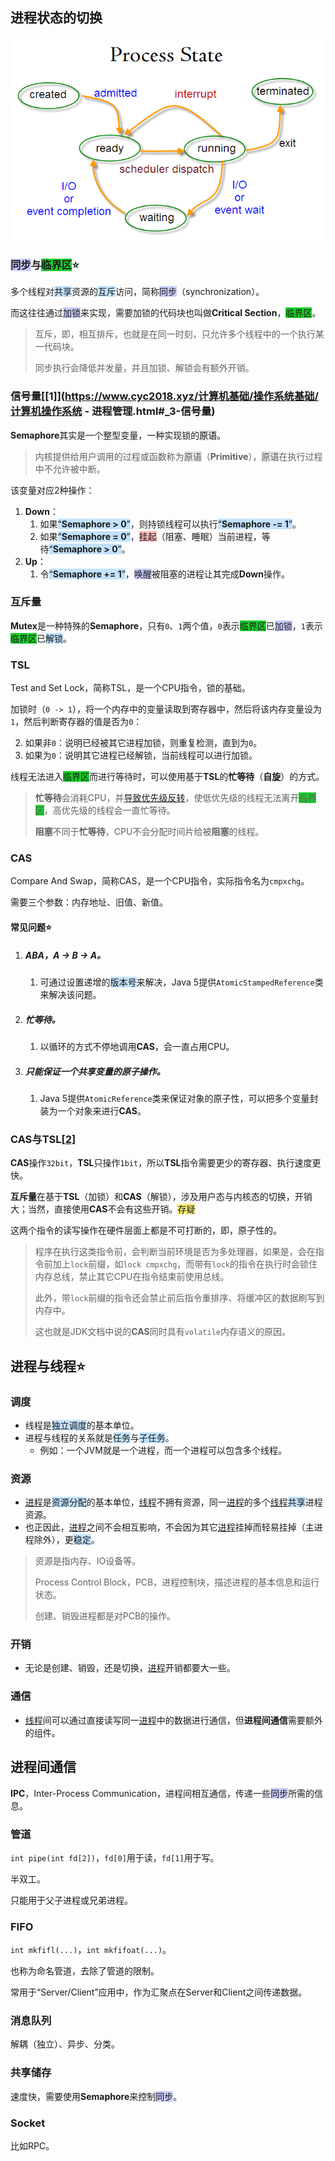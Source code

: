 
## 进程状态的切换

![](../images/2/process_state.png)

### <span style=background:#c9ccff>同步</span>与<span style=background:#19d02a>临界区</span>⭐

多个线程对<span style=background:#c2e2ff>共享</span>资源的<span style=background:#c2e2ff>互斥</span>访问，简称<span style=background:#c9ccff>同步</span>（synchronization）。

而这往往通过<span style=background:#c9ccff>加锁</span>来实现，需要加锁的代码块也叫做**Critical Section**，<span style=background:#19d02a>临界区</span>。

> 互斥，即，相互排斥，也就是在同一时刻，只允许多个线程中的一个执行某一代码块。
>
> 同步执行会降低并发量，并且加锁、解锁会有额外开销。

### 信号量[[1]](https://www.cyc2018.xyz/计算机基础/操作系统基础/计算机操作系统 - 进程管理.html#_3-信号量)

**Semaphore**其实是一个整型变量，一种实现锁的<span style=background:#e6e6e6>原语</span>。

> 内核提供给用户调用的过程或函数称为<span style=background:#e6e6e6>原语</span>（**Primitive**），<span style=background:#e6e6e6>原语</span>在执行过程中不允许被中断。

该变量对应2种操作：

1. **Down**：
   1. 如果<span style=background:#c2e2ff>“**Semaphore > 0**”</span>，则持锁线程可以执行<span style=background:#c2e2ff>“**Semaphore -= 1**”</span>。
   2. 如果<span style=background:#c2e2ff>“**Semaphore = 0**”</span>，<span style=background:#ffb8b8>挂起</span>（阻塞、睡眠）当前进程，等待<span style=background:#c2e2ff>“**Semaphore > 0**”</span>。
2. **Up**：
   1. 令<span style=background:#c2e2ff>“**Semaphore += 1**”</span>，<span style=background:#c9ccff>唤醒</span>被阻塞的进程让其完成**Down**操作。

### 互斥量

**Mutex**是一种特殊的**Semaphore**，只有`0`、`1`两个值，`0`表示<span style=background:#19d02a>临界区</span>已<span style=background:#c9ccff>加锁</span>，`1`表示<span style=background:#19d02a>临界区</span>已<span style=background:#c2e2ff>解锁</span>。

### TSL

Test and Set Lock，简称TSL，是一个CPU指令，锁的基础。

加锁时（`0 -> 1`），将一个内存中的变量读取到寄存器中，然后将该内存变量设为`1`，然后判断寄存器的值是否为`0`：

2. 如果非`0`：说明已经被其它进程加锁，则重复检测，直到为`0`。
2. 如果为`0`：说明其它进程已经解锁，当前线程可以进行加锁。

线程无法进入<span style=background:#19d02a>临界区</span>而进行等待时，可以使用基于**TSL**的**忙等待**（**自旋**）的方式。

> **忙等待**会消耗CPU，并[导致优先级反转](https://www.beanlam.me/2018/sync-primitive/)，使低优先级的线程无法离开<span style=background:#19d02a>临界区</span>，高优先级的线程会一直忙等待。
>
> **阻塞**不同于**忙等待**，CPU不会分配时间片给被**阻塞**的线程。

### CAS

Compare And Swap，简称CAS，是一个CPU指令，实际指令名为`cmpxchg`。

需要三个参数：内存地址、旧值、新值。

#### 常见问题⭐

1. ##### ABA，A -> B -> A。
   
   1. 可通过设置递增的<span style=background:#c2e2ff>版本号</span>来解决，Java 5提供`AtomicStampedReference`类来解决该问题。
2. ##### 忙等待。
   
   1. 以循环的方式不停地调用**CAS**，会一直占用CPU。
3. ##### 只能保证一个共享变量的原子操作。
   
   1. Java 5提供`AtomicReference`类来保证对象的原子性，可以把多个变量封装为一个对象来进行**CAS**。

### CAS与TSL[[2]](https://blog.csdn.net/Saintyyu/article/details/103428007)

**CAS**操作`32bit`，**TSL**只操作`1bit`，所以**TSL**指令需要更少的寄存器、执行速度更快。

**互斥量**在基于**TSL**（加锁）和**CAS**（解锁），涉及用户态与内核态的切换，开销大；当然，直接使用**CAS**不会有这些开销。<span style=background:#ffee7c>存疑</span>

这两个指令的读写操作在硬件层面上都是不可打断的，即，原子性的。

> 程序在执行这类指令前，会判断当前环境是否为多处理器，如果是，会在指令前加上`lock`前缀，如`lock cmpxchg`，而带有`lock`的指令在执行时会锁住内存总线，禁止其它CPU在指令结束前使用总线。
>
> 此外，带`lock`前缀的指令还会禁止前后指令重排序、将缓冲区的数据刷写到内存中。
>
> 这也就是JDK文档中说的**CAS**同时具有`volatile`内存语义的原因。



## 进程与线程⭐

### 调度

- 线程是<span style=background:#c2e2ff>独立调度</span>的基本单位。
- 进程与线程的关系就是<span style=background:#c2e2ff>任务</span>与<span style=background:#c2e2ff>子任务</span>。
  - 例如：一个JVM就是一个进程，而一个进程可以包含多个线程。

### 资源

- <u>进程</u>是<span style=background:#c2e2ff>资源分配</span>的基本单位，<u>线程</u>不拥有资源，同一<u>进程</u>的多个<u>线程</u><span style=background:#c2e2ff>共享</span>进程资源。
- 也正因此，<u>进程</u>之间不会相互影响，不会因为其它<u>进程</u>挂掉而轻易挂掉（主进程除外），更<span style=background:#c2e2ff>稳定</span>。

> 资源是指内存、IO设备等。
>
> Process Control Block，PCB，进程控制块，描述进程的基本信息和运行状态。
>
> 创建、销毁进程都是对PCB的操作。

### 开销

- 无论是创建、销毁，还是切换，<u>进程</u>开销都要大一些。


### 通信

- <u>线程</u>间可以通过直接读写同一<u>进程</u>中的数据进行通信，但**进程间通信**需要额外的组件。




## 进程间通信

**IPC**，Inter-Process Communication，进程间相互通信，传递一些<span style=background:#c9ccff>同步</span>所需的信息。

### 管道

`int pipe(int fd[2])`，`fd[0]`用于读，`fd[1]`用于写。

半双工。

只能用于父子进程或兄弟进程。

### FIFO

`int mkfifl(...)`，`int mkfifoat(...)`。

也称为命名管道，去除了管道的限制。

常用于“Server/Client”应用中，作为汇聚点在Server和Client之间传递数据。

### 消息队列

解耦（独立）、异步、分类。

### 共享储存

速度快，需要使用**Semaphore**来控制<span style=background:#c9ccff>同步</span>。

### Socket

比如RPC。

